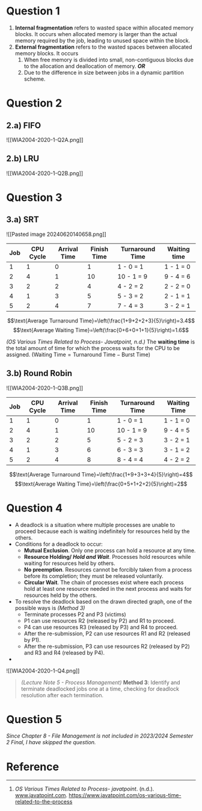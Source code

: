 # Question 1
1. **Internal fragmentation** refers to wasted space within allocated memory blocks. It occurs when allocated memory is larger than the actual memory required by the job, leading to unused space within the block.
2. **External fragmentation** refers to the wasted spaces between allocated memory blocks. It occurs 
	1. When free memory is divided into small, non-contiguous blocks due to the allocation and deallocation of memory. ***OR***
	2. Due to the difference in size between jobs in a dynamic partition scheme.

# Question 2
## 2.a) FIFO
![[WIA2004-2020-1-Q2A.png]]

## 2.b) LRU
![[WIA2004-2020-1-Q2B.png]]

# Question 3
## 3.a) SRT
![[Pasted image 20240620140658.png]]

| Job | CPU Cycle | Arrival Time | Finish Time | Turnaround Time | Waiting time |
| --- | --------- | ------------ | ----------- | --------------- | ------------ |
| 1   | 1         | 0            | 1           | 1 - 0 = 1       | 1 - 1 = 0    |
| 2   | 4         | 1            | 10          | 10 - 1 = 9      | 9 - 4 = 6    |
| 3   | 2         | 2            | 4           | 4 - 2 = 2       | 2 - 2 = 0    |
| 4   | 1         | 3            | 5           | 5 - 3 = 2       | 2 - 1 = 1    |
| 5   | 2         | 4            | 7           | 7 - 4 = 3       | 3 - 2 = 1    |

$$\text{Average Turnaround Time}=\left(\frac{1+9+2+2+3}{5}\right)=3.4$$
$$\text{Average Waiting Time}=\left(\frac{0+6+0+1+1}{5}\right)=1.6$$

*(OS Various Times Related to Process- Javatpoint, n.d.)* 
The **waiting time** is the total amount of time for which the process waits for the CPU to be assigned. ($\text{Waiting Time}=\text{Turnaround Time}-\text{Burst Time}$)

## 3.b) Round Robin
![[WIA2004-2020-1-Q3B.png]]

| Job | CPU Cycle | Arrival Time | Finish Time | Turnaround Time | Waiting Time |
| --- | --------- | ------------ | ----------- | --------------- | ------------ |
| 1   | 1         | 0            | 1           | 1 - 0 = 1       | 1 - 1 = 0    |
| 2   | 4         | 1            | 10          | 10 - 1 = 9      | 9 - 4 = 5    |
| 3   | 2         | 2            | 5           | 5 - 2 = 3       | 3 - 2 = 1    |
| 4   | 1         | 3            | 6           | 6 - 3 = 3       | 3 - 1 = 2    |
| 5   | 2         | 4            | 8           | 8 - 4 = 4       | 4 - 2 = 2    |

$$\text{Average Turnaround Time}=\left(\frac{1+9+3+3+4}{5}\right)=4$$
$$\text{Average Waiting Time}=\left(\frac{0+5+1+2+2}{5}\right)=2$$

# Question 4
- A deadlock is a situation where multiple processes are unable to proceed because each is waiting indefinitely for resources held by the others.
- Conditions for a deadlock to occur:
	- **Mutual Exclusion**. Only one process can hold a resource at any time.
	- **Resource Holding/ *Hold and Wait***. Processes hold resources while waiting for resources held by others.
	- **No preemption**. Resources cannot be forcibly taken from a process before its completion; they must be released voluntarily.
	- **Circular Wait**. The chain of processes exist where each process hold at least one resource needed in the next process and waits for resources held by the others.
- To resolve the deadlock based on the drawn directed graph, one of the possible ways is *(Method 3)*
	- Terminate processes P2 and P3 (victims)
	- P1 can use resources R2 (released by P2) and R1 to proceed.
	- P4 can use resources R3 (released by P3) and R4 to proceed.
	- After the re-submission, P2 can use resources R1 and R2 (released by P1).
	- After the re-submission, P3 can use resources R2 (released by P2) and R3 and R4 (released by P4).
-
![[WIA2004-2020-1-Q4.png]]

> *(Lecture Note 5 - Process Management)* **Method 3**: Identify and terminate deadlocked jobs one at a time, checking for deadlock resolution after each termination. 

# Question 5
*Since Chapter 8 - File Management is not included in 2023/2024 Semester 2 Final, I have skipped the question.*

# Reference
---
1. _OS Various Times Related to Process- javatpoint_. (n.d.). www.javatpoint.com. https://www.javatpoint.com/os-various-time-related-to-the-process